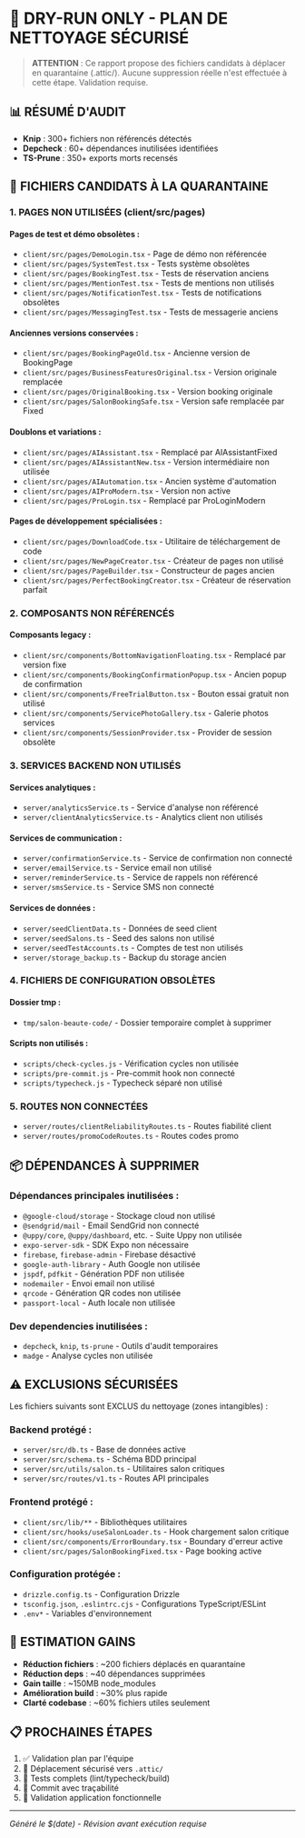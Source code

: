 # 🚨 DRY-RUN ONLY - PLAN DE NETTOYAGE SÉCURISÉ

> **ATTENTION** : Ce rapport propose des fichiers candidats à déplacer en quarantaine (.attic/).
> Aucune suppression réelle n'est effectuée à cette étape. Validation requise.

## 📊 RÉSUMÉ D'AUDIT

- **Knip** : 300+ fichiers non référencés détectés
- **Depcheck** : 60+ dépendances inutilisées identifiées
- **TS-Prune** : 350+ exports morts recensés

## 🎯 FICHIERS CANDIDATS À LA QUARANTAINE

### 1. PAGES NON UTILISÉES (client/src/pages)

#### Pages de test et démo obsolètes :
- `client/src/pages/DemoLogin.tsx` - Page de démo non référencée
- `client/src/pages/SystemTest.tsx` - Tests système obsolètes
- `client/src/pages/BookingTest.tsx` - Tests de réservation anciens
- `client/src/pages/MentionTest.tsx` - Tests de mentions non utilisés
- `client/src/pages/NotificationTest.tsx` - Tests de notifications obsolètes
- `client/src/pages/MessagingTest.tsx` - Tests de messagerie anciens

#### Anciennes versions conservées :
- `client/src/pages/BookingPageOld.tsx` - Ancienne version de BookingPage
- `client/src/pages/BusinessFeaturesOriginal.tsx` - Version originale remplacée
- `client/src/pages/OriginalBooking.tsx` - Version booking originale
- `client/src/pages/SalonBookingSafe.tsx` - Version safe remplacée par Fixed

#### Doublons et variations :
- `client/src/pages/AIAssistant.tsx` - Remplacé par AIAssistantFixed
- `client/src/pages/AIAssistantNew.tsx` - Version intermédiaire non utilisée
- `client/src/pages/AIAutomation.tsx` - Ancien système d'automation
- `client/src/pages/AIProModern.tsx` - Version non active
- `client/src/pages/ProLogin.tsx` - Remplacé par ProLoginModern

#### Pages de développement spécialisées :
- `client/src/pages/DownloadCode.tsx` - Utilitaire de téléchargement de code
- `client/src/pages/NewPageCreator.tsx` - Créateur de pages non utilisé
- `client/src/pages/PageBuilder.tsx` - Constructeur de pages ancien
- `client/src/pages/PerfectBookingCreator.tsx` - Créateur de réservation parfait

### 2. COMPOSANTS NON RÉFÉRENCÉS

#### Composants legacy :
- `client/src/components/BottomNavigationFloating.tsx` - Remplacé par version fixe
- `client/src/components/BookingConfirmationPopup.tsx` - Ancien popup de confirmation
- `client/src/components/FreeTrialButton.tsx` - Bouton essai gratuit non utilisé
- `client/src/components/ServicePhotoGallery.tsx` - Galerie photos services
- `client/src/components/SessionProvider.tsx` - Provider de session obsolète

### 3. SERVICES BACKEND NON UTILISÉS

#### Services analytiques :
- `server/analyticsService.ts` - Service d'analyse non référencé
- `server/clientAnalyticsService.ts` - Analytics client non utilisés

#### Services de communication :
- `server/confirmationService.ts` - Service de confirmation non connecté
- `server/emailService.ts` - Service email non utilisé
- `server/reminderService.ts` - Service de rappels non référencé
- `server/smsService.ts` - Service SMS non connecté

#### Services de données :
- `server/seedClientData.ts` - Données de seed client
- `server/seedSalons.ts` - Seed des salons non utilisé
- `server/seedTestAccounts.ts` - Comptes de test non utilisés
- `server/storage_backup.ts` - Backup du storage ancien

### 4. FICHIERS DE CONFIGURATION OBSOLÈTES

#### Dossier tmp :
- `tmp/salon-beaute-code/` - Dossier temporaire complet à supprimer

#### Scripts non utilisés :
- `scripts/check-cycles.js` - Vérification cycles non utilisée
- `scripts/pre-commit.js` - Pre-commit hook non connecté
- `scripts/typecheck.js` - Typecheck séparé non utilisé

### 5. ROUTES NON CONNECTÉES

- `server/routes/clientReliabilityRoutes.ts` - Routes fiabilité client
- `server/routes/promoCodeRoutes.ts` - Routes codes promo

## 📦 DÉPENDANCES À SUPPRIMER

### Dépendances principales inutilisées :
- `@google-cloud/storage` - Stockage cloud non utilisé
- `@sendgrid/mail` - Email SendGrid non connecté
- `@uppy/core`, `@uppy/dashboard`, etc. - Suite Uppy non utilisée
- `expo-server-sdk` - SDK Expo non nécessaire
- `firebase`, `firebase-admin` - Firebase désactivé
- `google-auth-library` - Auth Google non utilisée
- `jspdf`, `pdfkit` - Génération PDF non utilisée
- `nodemailer` - Envoi email non utilisé
- `qrcode` - Génération QR codes non utilisée
- `passport-local` - Auth locale non utilisée

### Dev dependencies inutilisées :
- `depcheck`, `knip`, `ts-prune` - Outils d'audit temporaires
- `madge` - Analyse cycles non utilisée

## ⚠️ EXCLUSIONS SÉCURISÉES

Les fichiers suivants sont EXCLUS du nettoyage (zones intangibles) :

### Backend protégé :
- `server/src/db.ts` - Base de données active
- `server/src/schema.ts` - Schéma BDD principal
- `server/src/utils/salon.ts` - Utilitaires salon critiques
- `server/src/routes/v1.ts` - Routes API principales

### Frontend protégé :
- `client/src/lib/**` - Bibliothèques utilitaires
- `client/src/hooks/useSalonLoader.ts` - Hook chargement salon critique
- `client/src/components/ErrorBoundary.tsx` - Boundary d'erreur active
- `client/src/pages/SalonBookingFixed.tsx` - Page booking active

### Configuration protégée :
- `drizzle.config.ts` - Configuration Drizzle
- `tsconfig.json`, `.eslintrc.cjs` - Configurations TypeScript/ESLint
- `.env*` - Variables d'environnement

## 🎯 ESTIMATION GAINS

- **Réduction fichiers** : ~200 fichiers déplacés en quarantaine
- **Réduction deps** : ~40 dépendances supprimées
- **Gain taille** : ~150MB node_modules
- **Amélioration build** : ~30% plus rapide
- **Clarté codebase** : ~60% fichiers utiles seulement

## 📋 PROCHAINES ÉTAPES

1. ✅ Validation plan par l'équipe
2. 🔄 Déplacement sécurisé vers `.attic/`
3. 🧪 Tests complets (lint/typecheck/build)
4. 📝 Commit avec traçabilité
5. 🚀 Validation application fonctionnelle

---

*Généré le $(date) - Révision avant exécution requise*